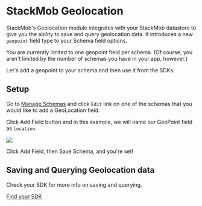 StackMob Geolocation
=====================================

StackMob's Geolocation module integrates with your StackMob datastore to give you the ability to save and query geolocation data.  It introduces a new `geopoint` field type to your Schema field options.

You are currently limited to one geopoint field per schema.  (Of course, you aren't limited by the number of schemas you have in your app, however.)

Let's add a geopoint to your schema and then use it from the SDKs.

## Setup

Go to <a href="https://dashboard.stackmob.com/schemas/">Manage Schemas</a> and click `Edit` link on one of the schemas that you would like to add a GeoLocation field.

Click Add Field button and in this example, we will name our GeoPoint field as `location`.

<img src="//s3.amazonaws.com/static.stackmob.com/images/tutorial/fill_add_field.png"></img>

Click Add Field, then Save Schema, and you're set!

## Saving and Querying Geolocation data

Check your SDK for more info on saving and querying.

<a href="https://developer.stackmob.com/sdks">Find your SDK</a>

